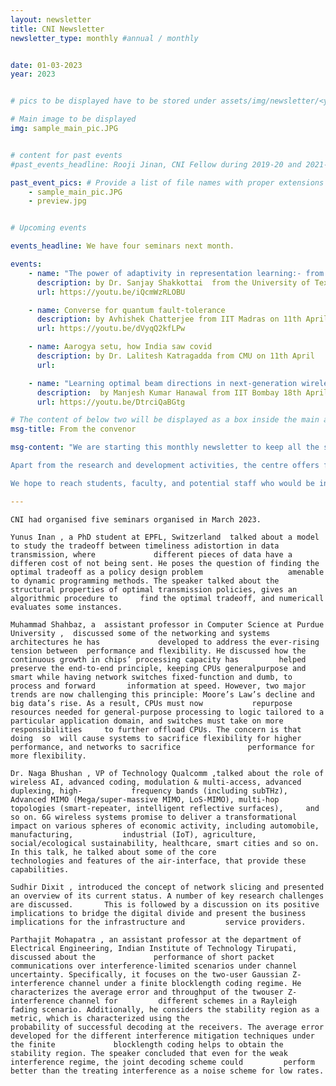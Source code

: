 ```yaml
---
layout: newsletter
title: CNI Newsletter
newsletter_type: monthly #annual / monthly


date: 01-03-2023 
year: 2023


# pics to be displayed have to be stored under assets/img/newsletter/<year>/<month>

# Main image to be displayed
img: sample_main_pic.JPG


# content for past events
#past_events_headline: Rooji Jinan, CNI Fellow during 2019-20 and 2021-22, defended her thesis on March 1, 2023 (Wednesday) at 10 am.

past_event_pics: # Provide a list of file names with proper extensions
    - sample_main_pic.JPG
    - preview.jpg


# Upcoming events

events_headline: We have four seminars next month.

events:
    - name: "The power of adaptivity in representation learning:- from meta-learning to federated learning"
      description: by Dr. Sanjay Shakkottai  from the University of Texas at Austin on 4th April @4pm
      url: https://youtu.be/iQcmWzRLOBU

    - name: Converse for quantum fault-tolerance
      description: by Avhishek Chatterjee from IIT Madras on 11th April @4pm
      url: https://youtu.be/dVyqQ2kfLPw

    - name: Aarogya setu, how India saw covid
      description: by Dr. Lalitesh Katragadda from CMU on 11th April 
      url:

    - name: "Learning optimal beam directions in next-generation wireless networks: A fixed-budget stochastic bandit approach"
      description:  by Manjesh Kumar Hanawal from IIT Bombay 18th April @4pm
      url: https://youtu.be/DtrciQaBGtg

# The content of below two will be displayed as a box inside the main area.
msg-title: From the convenor

msg-content: "We are starting this monthly newsletter to keep all the stakeholders updated on the centre activities. 

Apart from the research and development activities, the centre offers free online courses, scholarship for students working in the relevant areas, organises weekly seminar series, technical workshops, and annual summer schools. 

We hope to reach students, faculty, and potential staff who would be interested in participating in the centre activities. "

---
```


<!-- Main article -->
    CNI had organised five seminars organised in March 2023.  
    
    Yunus Inan , a PhD student at EPFL, Switzerland  talked about a model to study the tradeoff between timeliness adistortion in data transmission, where             different pieces of data have a differen cost of not being sent. He poses the question of finding the optimal tradeoff as a policy design problem                   amenable to dynamic programming methods. The speaker talked about the structural properties of optimal transmission policies, gives an algorithmic procedure to     find the optimal tradeoff, and numericall evaluates some instances.
    
    Muhammad Shahbaz, a  assistant professor in Computer Science at Purdue University ,  discussed some of the networking and systems architectures he has             developed to address the ever-rising tension between  performance and flexibility. He discussed how the continuous growth in chips’ processing capacity has         helped preserve the end-to-end principle, keeping CPUs generalpurpose and smart while having network switches fixed-function and dumb, to process and forward       information at speed. However, two major trends are now challenging this principle: Moore’s Law’s decline and big data’s rise. As a result, CPUs must now           repurpose resources needed for general-purpose processing to logic tailored to a particular application domain, and switches must take on more responsibilities     to further offload CPUs. The concern is that doing  so  will cause systems to sacrifice flexibility for higher performance, and networks to sacrifice               performance for more flexibility.
    
    Dr. Naga Bhushan , VP of Technology Qualcomm ,talked about the role of wireless AI, advanced coding, modulation & multi-access, advanced duplexing, high-           frequency bands (including subTHz), Advanced MIMO (Mega/super-massive MIMO, LoS-MIMO), multi-hop topologies (smart-repeater, intelligent reflective surfaces),     and so on. 6G wireless systems promise to deliver a transformational impact on various spheres of economic activity, including automobile, manufacturing,           industrial (IoT), agriculture,  social/ecological sustainability, healthcare, smart cities and so on. In this talk, he talked about some of the core               technologies and features of the air-interface, that provide these capabilities.
    
    Sudhir Dixit , introduced the concept of network slicing and presented an overview of its current status. A number of key research challenges are discussed.       This is followed by a discussion on its positive implications to bridge the digital divide and present the business implications for the infrastructure and         service providers.
    
    Parthajit Mohapatra , an assistant professor at the department of Electrical Engineering, Indian Institute of Technology Tirupati,  discussed about the             performance of short packet communications over interference-limited scenarios under channel uncertainty. Specifically, it focuses on the two-user Gaussian Z-     interference channel under a finite blocklength coding regime. He characterizes the average error and throughput of the twouser Z-interference channel for         different schemes in a Rayleigh fading scenario. Additionally, he considers the stability region as a metric, which is characterized using the                     probability of successful decoding at the receivers. The average error developed for the different interference mitigation techniques under the finite             blocklength coding helps to obtain the stability region. The speaker concluded that even for the weak interference regime, the joint decoding scheme could         perform better than the treating interference as a noise scheme for low rates.

    
    
